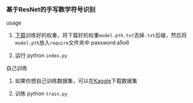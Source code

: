 ### 基于ResNet的手写数学符号识别

usage
1. [下载](https://wwb.lanzouw.com/i9O0Lzsjuvi)训练好的权重，将下载好的权重`model.pth.txt`去掉`.txt`后缀，然后将`model.pth`放入`require`文件夹中
password:a5o6

2. 运行 python `index.py`

自己训练
1. 如果你想自己训练数据集，可以在[Kaggle](https://www.kaggle.com/xainano/handwrittenmathsymbols)下载数据集

2. 训练 python `train.py`
